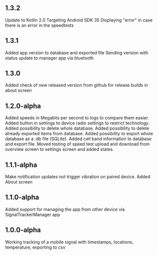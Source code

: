 1.3.2
----------------
Update to Kotlin 2.0
Targeting Android SDK 35
Displaying "error" in case there is an error in the speedtests

1.3.1
----------------
Added app version to database and exported file
Sending version with status update to manager app via bluetooth

1.3.0
----------------
Added check of new released version from github for release builds in about screen

1.2.0-alpha
----------------
Added speeds in Megabits per second to logs to compare them easier.
Added button in settings to device radio settings to restrict technology.
Added possibility to delete whole database.
Added possibility to delete already exported items from database.
Added possibility to export whole database as a .db file (SQLite).
Added cell band information to database and export file.
Moved testing of speed test upload and download from overview screen to settings screen and added
states.

1.1.1-alpha
----------------
Make notification updates not trigger vibration on paired device.
Added About screen


1.1.0-alpha
----------------
Added support for managing the app from other device via SignalTrackerManager app


1.0.0-alpha
----------------
Working tracking of a mobile signal with timestamps, locations, temperature, exporting to csv